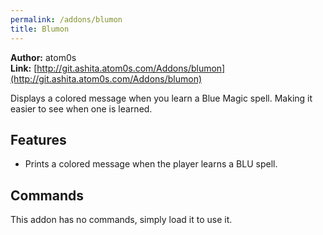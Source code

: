 ```yaml
---
permalink: /addons/blumon
title: Blumon
---
```


**Author:** atom0s<br/>
**Link:** [http://git.ashita.atom0s.com/Addons/blumon](http://git.ashita.atom0s.com/Addons/blumon)

Displays a colored message when you learn a Blue Magic spell. Making it easier to see when one is learned.

## Features

  * Prints a colored message when the player learns a BLU spell.

## Commands

This addon has no commands, simply load it to use it.
